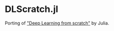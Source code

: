 # DLScratch.jl

Porting of ["Deep Learning from scratch"](https://www.oreilly.co.jp/books/9784873117584/) by Julia.
